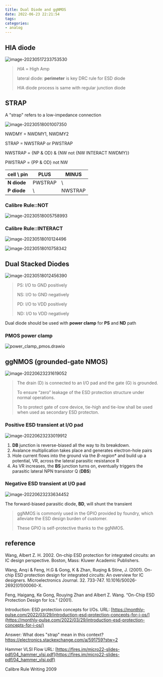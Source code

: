 ```yaml
---
title: Dual Diode and ggNMOS
date: 2022-06-23 22:21:54
tags:
categories:
- analog
---
```




## HIA diode

![image-20230517233753530](esd-dual-diodes-ggnmos/image-20230517233753530.png)

> *HIA* = High Amp
>
> lateral diode:  **perimeter** is key DRC rule for ESD diode
>
> HIA diode process is same with regular junction diode





## STRAP

A "strap" refers to a low-impedance connection

![image-20230518001007350](esd-dual-diodes-ggnmos/image-20230518001007350.png)

NWDMY = NWDMY1, NWDMY2



STRAP = NWSTRAP or PWSTRAP

NWSTRAP = {NP & OD} & {NW not {NW INTERACT NWDMY}}

PWSTRAP = {PP & OD} not NW

| cell \ pin  | PLUS    | MINUS   |
| ----------- | ------- | ------- |
| **N diode** | PWSTRAP | \       |
| **P diode** | \       | NWSTRAP |



### Calibre Rule::NOT

![image-20230518005758993](esd-dual-diodes-ggnmos/image-20230518005758993.png)



### Calibre Rule::INTERACT

![image-20230518010124496](esd-dual-diodes-ggnmos/image-20230518010124496.png)

![image-20230518010758342](esd-dual-diodes-ggnmos/image-20230518010758342.png)



## Dual Stacked Diodes

![image-20230518012456390](esd-dual-diodes-ggnmos/image-20230518012456390.png)



> PS:  I/O to GND positively
>
> NS: I/O to GND negatively
>
> PD: I/O to VDD positively
>
> ND: I/O to VDD negatively

Dual diode should be used with **power clamp** for **PS** and **ND** path



### PMOS power clamp

![power_clamp_pmos.drawio](esd-dual-diodes-ggnmos/power_clamp_pmos.drawio.svg)



## ggNMOS (grounded-gate NMOS)

![image-20220623231619052](esd-dual-diodes-ggnmos/image-20220623231619052.png)

> The drain (D) is connected to an I/O pad and the gate (G) is grounded.
>
> To ensure “zero” leakage of the ESD protection structure under normal operations.
>
> To to protect gate of core device, tie-high and tie-low shall be used when used as secondary ESD protecton.

### Positive ESD transient at I/O pad

![image-20220623233019912](esd-dual-diodes-ggnmos/image-20220623233019912.png)

1. **DB** junction is reverse-biased all the way to its breakdown.
2. Avalance multiplication takes place and generates electron-hole pairs
3. Hole current flows into the ground via the *B-region** and build up a potential, VR, across the lateral parasitic resistance R
4. As VR increases, the **BS** junction turns on, eventually triggers the parasitic lateral NPN transistor Q (**DBS**)

### Negative ESD transient at I/O pad

![image-20220623233634452](esd-dual-diodes-ggnmos/image-20220623233634452.png)

 The forward-biased parasitic diode, **BD**, will shunt the transient

> ggNMOS is commonly used in the GPIO provided by foundry, which alleviate the ESD design burden of customer.
>
> These GPIO is self-protective thanks to the ggNMOS.

## reference

Wang, Albert Z. H. 2002. On-chip ESD protection for integrated circuits: an IC design perspective. Boston, Mass: Kluwer Academic Publishers.

Wang, Anq i & Feng, H.G & Gong, K & Zhan, Ruqing & Stine, J. (2001). On-chip ESD protection design for integrated circuits: An overview for IC designers. Microelectronics Journal. 32. 733-747. 10.1016/S0026-2692(01)00060-X.

Feng, Haigang, Ke Gong, Rouying Zhan and Albert Z. Wang. “On-Chip ESD Protection Design for Ics.” (2001).

Introduction: ESD protection concepts for I/Os. URL: [https://monthly-pulse.com/2022/03/29/introduction-esd-protection-concepts-for-i-os/](https://monthly-pulse.com/2022/03/29/introduction-esd-protection-concepts-for-i-os/)

Answer: What does "strap" mean in this context? [https://electronics.stackexchange.com/a/591759?stw=2 ](https://electronics.stackexchange.com/a/591759?stw=2)

Hammer VLSI Flow URL: [https://fires.im/micro22-slides-pdf/04_hammer_vlsi.pdf](https://fires.im/micro22-slides-pdf/04_hammer_vlsi.pdf)

Calibre Rule Writing 2009

